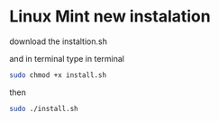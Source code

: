 # Linux Mint new instalation

download the instaltion.sh

and in terminal type in terminal
```bash
sudo chmod +x install.sh
```
then
```bash
sudo ./install.sh
```


